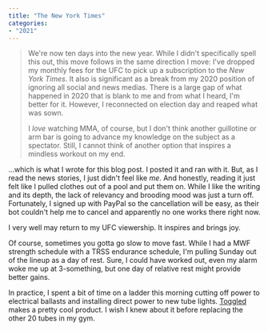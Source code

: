 ```yaml
---
title: "The New York Times"
categories:
- "2021"
---
```


> We're now ten days into the new year.  While I didn't specifically spell this out, this move follows in the same direction I move:  I've dropped my monthly fees for the UFC to pick up a subscription to the *New York Times*.  It also is significant as a break from my 2020 position of ignoring all social and news medias.  There is a large gap of what happened in 2020 that is blank to me and from what I heard, I'm better for it.  However, I reconnected on election day and reaped what was sown.
> 
> I *love* watching MMA, of course, but I don't think another guillotine or arm bar is going to advance my knowledge on the subject as a spectator.  Still, I cannot think of another option that inspires a mindless workout on my end.

...which is what I wrote for this blog post.  I posted it and ran with it.  But, as I read the news stories, I just didn't feel like *me*.  And honestly, reading it just felt like I pulled clothes out of a pool and put them on.  While I like the writing and its depth, the lack of relevancy and brooding mood was just a turn off.  Fortunately, I signed up with PayPal so the cancellation will be easy, as their bot couldn't help me to cancel and apparently no one works there right now.  

I very well may return to my UFC viewership.  It inspires and brings joy.  

Of course, sometimes you gotta go slow to move fast.  While I had a MWF strength schedule with a TRSS endurance schedule, I'm pulling Sunday out of the lineup as a day of rest.  Sure, I could have worked out, even my alarm woke me up at 3-something, but one day of relative rest might provide better gains.  

In practice, I spent a bit of time on a ladder this morning cutting off power to electrical ballasts and installing direct power to new tube lights.  [Toggled](https://toggled.com/) makes a pretty cool product.  I wish I knew about it before replacing the other 20 tubes in my gym. 

